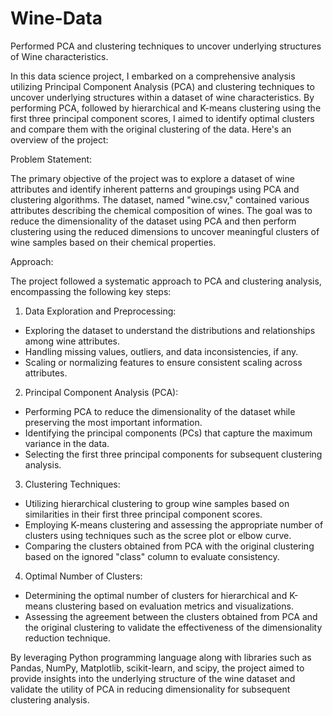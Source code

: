 # Wine-Data
Performed PCA and clustering techniques to uncover underlying structures of Wine characteristics.


In this data science project, I embarked on a comprehensive analysis utilizing Principal Component Analysis (PCA) and clustering techniques to uncover underlying structures within a dataset of wine characteristics. By performing PCA, followed by hierarchical and K-means clustering using the first three principal component scores, I aimed to identify optimal clusters and compare them with the original clustering of the data. Here's an overview of the project:
 
Problem Statement:
 
The primary objective of the project was to explore a dataset of wine attributes and identify inherent patterns and groupings using PCA and clustering algorithms. The dataset, named "wine.csv," contained various attributes describing the chemical composition of wines. The goal was to reduce the dimensionality of the dataset using PCA and then perform clustering using the reduced dimensions to uncover meaningful clusters of wine samples based on their chemical properties.
 
Approach:
 
The project followed a systematic approach to PCA and clustering analysis, encompassing the following key steps:
 
1. Data Exploration and Preprocessing:
  - Exploring the dataset to understand the distributions and relationships among wine attributes.
  - Handling missing values, outliers, and data inconsistencies, if any.
  - Scaling or normalizing features to ensure consistent scaling across attributes.
 
2. Principal Component Analysis (PCA):
  - Performing PCA to reduce the dimensionality of the dataset while preserving the most important information.
  - Identifying the principal components (PCs) that capture the maximum variance in the data.
  - Selecting the first three principal components for subsequent clustering analysis.
 
3. Clustering Techniques:
  - Utilizing hierarchical clustering to group wine samples based on similarities in their first three principal component scores.
  - Employing K-means clustering and assessing the appropriate number of clusters using techniques such as the scree plot or elbow curve.
  - Comparing the clusters obtained from PCA with the original clustering based on the ignored "class" column to evaluate consistency.
 
4. Optimal Number of Clusters:
  - Determining the optimal number of clusters for hierarchical and K-means clustering based on evaluation metrics and visualizations.
  - Assessing the agreement between the clusters obtained from PCA and the original clustering to validate the effectiveness of the dimensionality reduction technique.
 
By leveraging Python programming language along with libraries such as Pandas, NumPy, Matplotlib, scikit-learn, and scipy, the project aimed to provide insights into the underlying structure of the wine dataset and validate the utility of PCA in reducing dimensionality for subsequent clustering analysis.
